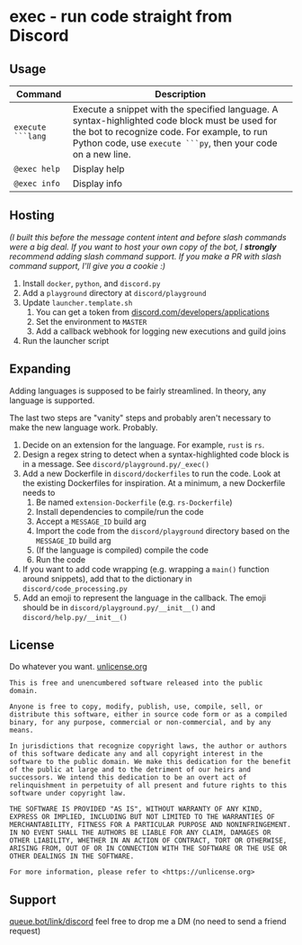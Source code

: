 # exec - run code straight from Discord

## Usage

| **Command** | **Description** |
|---|---|
`execute ```lang` | Execute a snippet with the specified language. A syntax-highlighted code block must be used for the bot to recognize code. For example, to run Python code, use `execute ```py`, then your code on a new line.
`@exec help` | Display help
`@exec info` | Display info

## Hosting
*(I built this before the message content intent and before slash commands were a big deal. If you want to host your own copy of the bot, I **strongly** recommend adding slash command support. If you make a PR with slash command support, I'll give you a cookie :)*

1. Install `docker`, `python`, and `discord.py`
2. Add a `playground` directory at `discord/playground`
2. Update `launcher.template.sh`
    1. You can get a token from [discord.com/developers/applications](https://discord.com/developers/applications)
    2. Set the environment to `MASTER`
    2. Add a callback webhook for logging new executions and guild joins
2. Run the launcher script

## Expanding
Adding languages is supposed to be fairly streamlined. In theory, any language is supported.

The last two steps are "vanity" steps and probably aren't necessary to make the new language work. Probably.

1. Decide on an extension for the language. For example, `rust` is `rs`.
2. Design a regex string to detect when a syntax-highlighted code block is in a message. See `discord/playground.py/_exec()`
2. Add a new Dockerfile in `discord/dockerfiles` to run the code. Look at the existing Dockerfiles for inspiration. At a minimum, a new Dockerfile needs to
    1. Be named `extension-Dockerfile` (e.g. `rs-Dockerfile`)
    2. Install dependencies to compile/run the code
    2. Accept a `MESSAGE_ID` build arg
    2. Import the code from the `discord/playground` directory based on the `MESSAGE_ID` build arg
    2. (If the language is compiled) compile the code
    2. Run the code
2. If you want to add code wrapping (e.g. wrapping a `main()` function around snippets), add that to the dictionary in `discord/code_processing.py`
2. Add an emoji to represent the language in the callback. The emoji should be in `discord/playground.py/__init__()` and `discord/help.py/__init__()`

## License

Do whatever you want. [unlicense.org](https://unlicense.org)

```
This is free and unencumbered software released into the public domain.

Anyone is free to copy, modify, publish, use, compile, sell, or
distribute this software, either in source code form or as a compiled
binary, for any purpose, commercial or non-commercial, and by any
means.

In jurisdictions that recognize copyright laws, the author or authors
of this software dedicate any and all copyright interest in the
software to the public domain. We make this dedication for the benefit
of the public at large and to the detriment of our heirs and
successors. We intend this dedication to be an overt act of
relinquishment in perpetuity of all present and future rights to this
software under copyright law.

THE SOFTWARE IS PROVIDED "AS IS", WITHOUT WARRANTY OF ANY KIND,
EXPRESS OR IMPLIED, INCLUDING BUT NOT LIMITED TO THE WARRANTIES OF
MERCHANTABILITY, FITNESS FOR A PARTICULAR PURPOSE AND NONINFRINGEMENT.
IN NO EVENT SHALL THE AUTHORS BE LIABLE FOR ANY CLAIM, DAMAGES OR
OTHER LIABILITY, WHETHER IN AN ACTION OF CONTRACT, TORT OR OTHERWISE,
ARISING FROM, OUT OF OR IN CONNECTION WITH THE SOFTWARE OR THE USE OR
OTHER DEALINGS IN THE SOFTWARE.

For more information, please refer to <https://unlicense.org>
```

## Support

[queue.bot/link/discord](https://queue.bot/link/discord) feel free to drop me a DM (no need to send a friend request)
